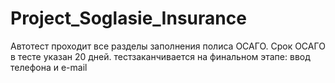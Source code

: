 # Project_Soglasie_Insurance
Автотест проходит все разделы заполнения полиса ОСАГО. Срок ОСАГО в тесте указан 20 дней. тестзаканчивается на финальном этапе: ввод телефона и e-mail
